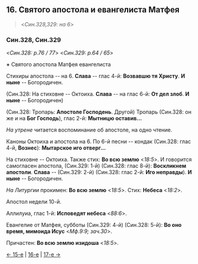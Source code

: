 
## 16. Святого апостола и евангелиста Матфея   

> <*Син.328,329: на 6*>

### Син.328, Син.329

<*Син.328: p.76 / 77*>
<*Син.329: p.64 / 65*>

**+** Святого апостола Матфея евангелиста

Стихиры апостола -- на 6. 
**Слава** -- глас 4-й: **Возвавшю тя Христу**. 
**И ныне** -- Богородичен. 

(Син.328: На стиховне -- Октоиха. **Слава** -- на глас 6-й: **От дел злоб**. **И ныне** -- Богородичен)

(Син.328: Тропарь: **Апостоле Господень**. Другой)
Тропарь (Син.328: он же и на **Бог Господь**), глас 2-й: **Мытницю оставив...**

*На утрене* читается воспоминание об апостоле, на одно чтение. 

Каноны Октоиха и апостола на 6.
По 6-й песни -- кондак (Син.328: глас 4-й, **Вознес**): **Мытарское иго отверг...**

На стиховне -- Октоиха. 
Также стих: **Во всю землю** <*18:5*>. 
И говорится самогласен апостола, (Син.329: 1-й) (Син.328: глас 8-й): **Воскликнем апостоли**.
**Слава** -- (Син.329: 2-й) (Син.328: глас 2-й: **Иго неправды**). 
**И ныне** -- Богородичен.


*На Литургии* прокимен: **Во всю землю** <*18:5*>.
Стих: **Небеса** <*18:2*>.

Апостол недели 10-й.

Аллилуиа, глас 1-й: **Исповедят небеса** <*88:6*>.

Евангелие от Матфея, субботы (Син.329: 4-й) (Син.328: 5-й): 
**Во оно время, мимоида Исус** <*Мф.9:9; зач.30*>.

Причастен: **Во всю землю изидоша** <*18:5*>.

[← 15-е](11_15_SAB.ru.md) | [16-е](README.md#16-й) | [17-е →](11_17_SAB.ru.md)

